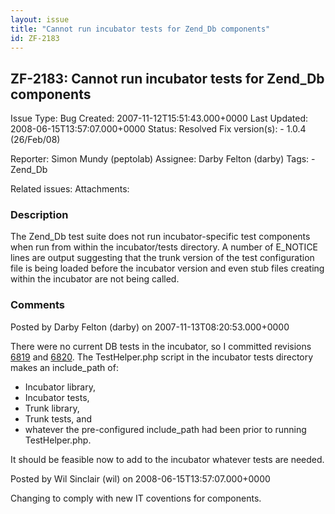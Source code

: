 ```yaml
---
layout: issue
title: "Cannot run incubator tests for Zend_Db components"
id: ZF-2183
---
```


ZF-2183: Cannot run incubator tests for Zend\_Db components
-----------------------------------------------------------

 Issue Type: Bug Created: 2007-11-12T15:51:43.000+0000 Last Updated: 2008-06-15T13:57:07.000+0000 Status: Resolved Fix version(s): - 1.0.4 (26/Feb/08)
 
 Reporter:  Simon Mundy (peptolab)  Assignee:  Darby Felton (darby)  Tags: - Zend\_Db
 
 Related issues: 
 Attachments: 
### Description

The Zend\_Db test suite does not run incubator-specific test components when run from within the incubator/tests directory. A number of E\_NOTICE lines are output suggesting that the trunk version of the test configuration file is being loaded before the incubator version and even stub files creating within the incubator are not being called.

 

 

### Comments

Posted by Darby Felton (darby) on 2007-11-13T08:20:53.000+0000

There were no current DB tests in the incubator, so I committed revisions [6819](http://framework.zend.com/fisheye/changelog/Zend_Framework/?cs=6819) and [6820](http://framework.zend.com/fisheye/changelog/Zend_Framework/?cs=6820). The TestHelper.php script in the incubator tests directory makes an include\_path of:

- Incubator library,
- Incubator tests,
- Trunk library,
- Trunk tests, and
- whatever the pre-configured include\_path had been prior to running TestHelper.php.

It should be feasible now to add to the incubator whatever tests are needed.

 

 

Posted by Wil Sinclair (wil) on 2008-06-15T13:57:07.000+0000

Changing to comply with new IT coventions for components.

 

 